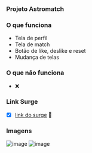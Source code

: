 ### Projeto Astromatch
### O que funciona
- Tela de perfil 
- Tela de match
- Botão de like, deslike e reset
- Mudança de telas

### O que não funciona
- ❌ 

### Link Surge 
- [x] [link do surge](https://fertile-steam.surge.sh) 🚀 

### Imagens
![image](https://user-images.githubusercontent.com/98060094/172978081-d4aca191-a5a3-4917-8531-6ae2a1ddddf4.png)
![image](https://user-images.githubusercontent.com/98060094/172978265-24a56576-5364-4f7a-9c44-3cb16cbed126.png)

